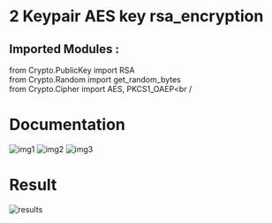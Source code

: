 # 2 Keypair AES key rsa_encryption 

## Imported Modules :<br  />
from Crypto.PublicKey import RSA<br  />
from Crypto.Random import get_random_bytes<br  />
from Crypto.Cipher import AES, PKCS1_OAEP<br  /

# Documentation
![img1](https://user-images.githubusercontent.com/74079455/153038684-644be5e7-3e8e-4f52-902c-d74ff0330c71.png)
![img2](https://user-images.githubusercontent.com/74079455/153040173-43b4a8a7-9569-4038-aea8-14ed9a5064f4.png)
![img3](https://user-images.githubusercontent.com/74079455/153041196-5daa5597-f179-4de5-84e4-7b6ed4094b21.png)

# Result
![results](https://user-images.githubusercontent.com/74079455/153046188-d3aeef51-3665-4279-abd5-cc364872d5c4.png)
